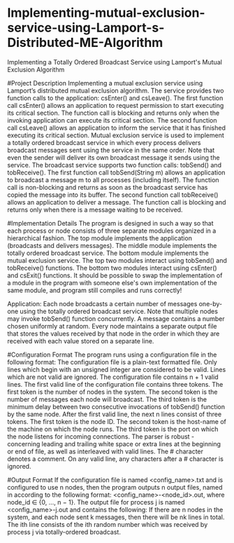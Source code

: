 # Implementing-mutual-exclusion-service-using-Lamport-s-Distributed-ME-Algorithm
Implementing a Totally Ordered Broadcast Service using Lamport's Mutual Exclusion Algorithm

#Project Description
Implementing a mutual exclusion service using Lamport’s distributed mutual exclusion algorithm. The service provides two function calls to the application: csEnter() and csLeave(). The first function call csEnter() allows an application to request permission to start executing its critical section. The function call is blocking and returns only when the invoking application can execute its critical section. The second function call csLeave() allows an application to inform the service that it has finished executing its critical section.
Mutual exclusion service is used to implement a totally ordered broadcast service in which every process delivers broadcast messages sent using the service in the same order. Note that even the sender will deliver its own broadcast message it sends using the service. The broadcast service supports two function calls: tobSend() and tobReceive(). The first function call tobSend(String m) allows an application to broadcast a message m to all processes (including itself). The function call is non-blocking and returns as soon as the broadcast service has copied the message into its buffer. The second function call tobReceive() allows an application to deliver a message. The function call is blocking and returns only when there is a message waiting to be received.

#Implementation Details
The program is designed in such a way so that each process or node consists of three separate modules organized in a hierarchical fashion. The top module implements the application (broadcasts and delivers messages). The middle module implements the totally ordered broadcast service. The bottom module implements the mutual exclusion service. The top two modules interact using tobSend() and tobReceive() functions. The bottom two modules interact using csEnter() and csExit() functions. It should be possible to swap the implementation of a module in the program with someone else's own implementation of the same module, and program still compiles and runs correctly!

Application:
Each node broadcasts a certain number of messages one-by-one using the totally ordered broadcast service. Note that multiple nodes may invoke tobSend() function concurrently. A message contains a number chosen uniformly at random. Every node maintains a separate output file that stores the values received by that node in the order in which they are received with each value stored on a separate line.

#Configuration Format
The program runs using a configuration file in the following format:
The configuration file is a plain-text formatted file. Only lines which begin with an unsigned integer are considered to be valid. Lines which are not valid are ignored. The configuration file contains n + 1 valid lines. The first valid line of the configuration file contains three tokens. The first token is the number of nodes in the system. The second token is the number of messages each node will broadcast. The third token is the minimum delay between two consecutive invocations of tobSend() function by the same node. After the first valid line, the next n lines consist of three tokens. The first token is the node ID. The second token is the host-name of the machine on which the node runs. The third token is the port on which the node listens for incoming connections. The parser is robust - concerning leading and trailing white space or extra lines at the beginning or end of file, as well as interleaved with valid lines. The # character denotes a comment. On any valid line, any characters after a # character is ignored.

#Output Format
If the configuration file is named <config_name>.txt and is configured to use n nodes, then the program outputs n output files, named in according to the following format: <config_name>-<node_id>.out, where node_id ∈ {0, ..., n − 1}.
The output file for process j is named <config_name>-j.out and contains the following: If there are n nodes in the system, and each node sent k messages, then there will be nk lines in total. The ith line consists of the ith random number which was received by process j via totally-ordered broadcast.

